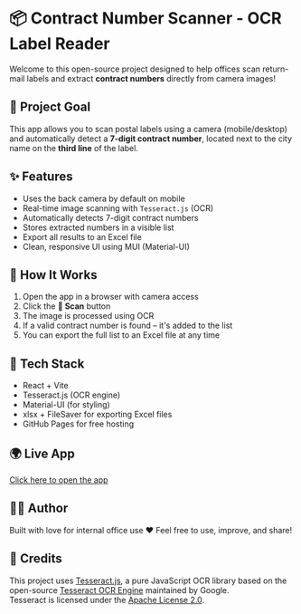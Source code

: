# 📦 Contract Number Scanner - OCR Label Reader

Welcome to this open-source project designed to help offices scan return-mail labels and extract **contract numbers** directly from camera images!

## 🎯 Project Goal
This app allows you to scan postal labels using a camera (mobile/desktop) and automatically detect a **7-digit contract number**, located next to the city name on the **third line** of the label.

## ✨ Features
- Uses the back camera by default on mobile
- Real-time image scanning with `Tesseract.js` (OCR)
- Automatically detects 7-digit contract numbers
- Stores extracted numbers in a visible list
- Export all results to an Excel file
- Clean, responsive UI using MUI (Material-UI)

## 🚀 How It Works
1. Open the app in a browser with camera access
2. Click the **📸 Scan** button
3. The image is processed using OCR
4. If a valid contract number is found – it's added to the list
5. You can export the full list to an Excel file at any time

## 🧱 Tech Stack
- React + Vite
- Tesseract.js (OCR engine)
- Material-UI (for styling)
- xlsx + FileSaver for exporting Excel files
- GitHub Pages for free hosting

## 🌍 Live App
[Click here to open the app](https://6739852.github.io/text-scanner)

## 👩‍💻 Author
Built with love for internal office use ❤️
Feel free to use, improve, and share!

## 📄 Credits

This project uses [Tesseract.js](https://github.com/naptha/tesseract.js), a pure JavaScript OCR library based on the open-source [Tesseract OCR Engine](https://github.com/tesseract-ocr/tesseract) maintained by Google.  
Tesseract is licensed under the [Apache License 2.0](https://www.apache.org/licenses/LICENSE-2.0).


